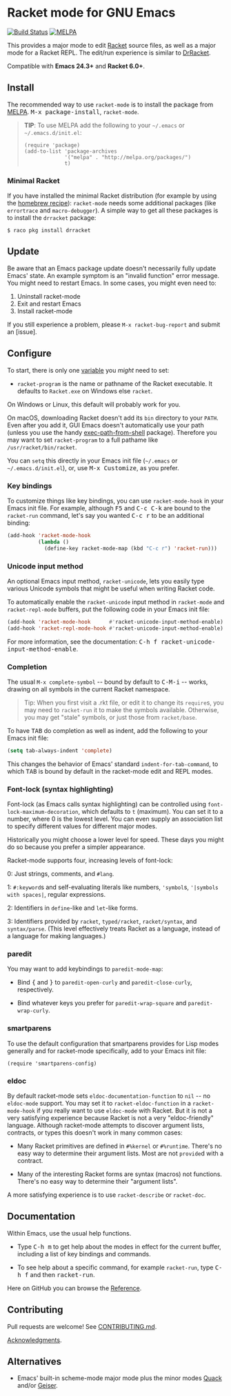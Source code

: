 # Racket mode for GNU Emacs

[![Build Status](https://travis-ci.org/greghendershott/racket-mode.png?branch=master)](https://travis-ci.org/greghendershott/racket-mode)
[![MELPA](http://melpa.org/packages/racket-mode-badge.svg)](http://melpa.org/#/racket-mode)

This provides a major mode to edit [Racket] source files, as well as a
major mode for a Racket REPL. The edit/run experience is similar to
[DrRacket].

[Racket]: http://www.racket-lang.org/
[DrRacket]: http://docs.racket-lang.org/drracket/

Compatible with **Emacs 24.3+** and **Racket 6.0+**.

## Install

The recommended way to use `racket-mode` is to install the package
from [MELPA]. <kbd>M-x package-install</kbd>, `racket-mode`.

[MELPA]: http://melpa.org/

> **TIP**: To use MELPA add the following to your `~/.emacs` or
> `~/.emacs.d/init.el`:
>
> ```
> (require 'package)
> (add-to-list 'package-archives
>              '("melpa" . "http://melpa.org/packages/")
>              t)
> ```

### Minimal Racket

If you have installed the minimal Racket distribution (for example by
using the [homebrew recipe]): `racket-mode` needs some additional
packages (like `errortrace` and `macro-debugger`). A simple way to get
all these packages is to install the `drracket` package:

```shell
$ raco pkg install drracket
```

[homebrew recipe]: https://github.com/Homebrew/homebrew/blob/master/Library/Formula/racket.rb

## Update

Be aware that an Emacs package update doesn't necessarily fully update
Emacs' state. An example symptom is an "invalid function" error
message. You might need to restart Emacs. In some cases, you might
even need to:

1. Uninstall racket-mode
2. Exit and restart Emacs
3. Install racket-mode

If you still experience a problem, please `M-x racket-bug-report` and
submit an [issue].

## Configure

To start, there is only one [variable](Reference.md#variables) you
_might_ need to set:

- `racket-program` is the name or pathname of the Racket executable.
  It defaults to `Racket.exe` on Windows else `racket`.

On Windows or Linux, this default will probably work for you.

On macOS, downloading Racket doesn't add its `bin` directory to your
`PATH`. Even after you add it, GUI Emacs doesn't automatically use
your path (unless you use the handy [exec-path-from-shell] package).
Therefore you may want to set `racket-program` to a full pathame like
`/usr/racket/bin/racket`.

[exec-path-from-shell]: http://melpa.org/#/exec-path-from-shell

You can `setq` this directly in your Emacs init file (`~/.emacs` or
`~/.emacs.d/init.el`), or, use <kbd>M-x Customize</kbd>, as you
prefer.

### Key bindings

To customize things like key bindings, you can use `racket-mode-hook`
in your Emacs init file. For example, although <kbd>F5</kbd> and
<kbd>C-c C-k</kbd> are bound to the `racket-run` command, let's say
you wanted <kbd>C-c r</kbd> to be an additional binding:

```cl
(add-hook 'racket-mode-hook
          (lambda ()
            (define-key racket-mode-map (kbd "C-c r") 'racket-run)))
```

### Unicode input method

An optional Emacs input method, `racket-unicode`, lets you easily type
various Unicode symbols that might be useful when writing Racket code.

To automatically enable the `racket-unicode` input method in
`racket-mode` and `racket-repl-mode` buffers, put the following code
in your Emacs init file:

```cl
(add-hook 'racket-mode-hook      #'racket-unicode-input-method-enable)
(add-hook 'racket-repl-mode-hook #'racket-unicode-input-method-enable)
```

For more information, see the documentation: <kbd>C-h f
racket-unicode-input-method-enable</kbd>.

### Completion

The usual `M-x complete-symbol` -- bound by default to
<kbd>C-M-i</kbd> -- works, drawing on all symbols in the current
Racket namespace.

> Tip: When you first visit a .rkt file, or edit it to change its
> `require`s, you may need to `racket-run` it to make the symbols
> available. Otherwise, you may get "stale" symbols, or just those
> from `racket/base`.

To have <kbd>TAB</kbd> do completion as well as indent, add the
following to your Emacs init file:

```cl
(setq tab-always-indent 'complete)
```

This changes the behavior of Emacs' standard `indent-for-tab-command`,
to which <kbd>TAB</kbd> is bound by default in the racket-mode edit
and REPL modes.

### Font-lock (syntax highlighting)

Font-lock (as Emacs calls syntax highlighting) can be controlled using
`font-lock-maximum-decoration`, which defaults to `t` (maximum). You
can set it to a number, where 0 is the lowest level. You can even
supply an association list to specify different values for different
major modes.

Historically you might choose a lower level for speed. These days you
might do so because you prefer a simpler appearance.

Racket-mode supports four, increasing levels of font-lock:

0: Just strings, comments, and `#lang`.

1: `#:keyword`s and self-evaluating literals like numbers, `'symbol`s,
   `'|symbols with spaces|`, regular expressions.

2: Identifiers in `define`-like and `let`-like forms.

3: Identifiers provided by `racket`, `typed/racket`, `racket/syntax`,
   and `syntax/parse`. (This level effectively treats Racket as a
   language, instead of a language for making languages.)

### paredit

You may want to add keybindings to `paredit-mode-map`:

- Bind <kbd>{</kbd> and <kbd>}</kbd> to `paredit-open-curly` and
  `paredit-close-curly`, respectively.

- Bind whatever keys you prefer for `paredit-wrap-square` and
  `paredit-wrap-curly`.

### smartparens

To use the default configuration that smartparens provides for Lisp
modes generally and for racket-mode specifically, add to your Emacs
init file:

```
(require 'smartparens-config)
```

### eldoc

By default racket-mode sets `eldoc-documentation-function` to `nil` --
no `eldoc-mode` support. You may set it to `racket-eldoc-function` in
a `racket-mode-hook` if you really want to use `eldoc-mode` with
Racket. But it is not a very satisfying experience because Racket is
not a very "eldoc-friendly" language. Although racket-mode attempts
to discover argument lists, contracts, or types this doesn't work in
many common cases:

- Many Racket primitives are defined in `#%kernel` or `#%runtime`.
  There's no easy way to determine their argument lists. Most are not
  `provide`d with a contract.

- Many of the interesting Racket forms are syntax (macros) not
  functions. There's no easy way to determine their "argument
  lists".

A more satisfying experience is to use `racket-describe` or
`racket-doc`.

## Documentation

Within Emacs, use the usual help functions.

- Type <kbd>C-h m</kbd> to get help about the modes in effect for the
  current buffer, including a list of key bindings and commands.

- To see help about a specific command, for example `racket-run`, type
  <kbd>C-h f</kbd> and then <kbd>racket-run</kbd>.

Here on GitHub you can browse the [Reference](Reference.md).

## Contributing

Pull requests are welcome! See [CONTRIBUTING.md](CONTRIBUTING.md).

[Acknowledgments](https://github.com/greghendershott/racket-mode/blob/master/THANKS.md).

## Alternatives

- Emacs' built-in scheme-mode major mode plus the minor modes [Quack]
  and/or [Geiser].

[Quack]: http://www.neilvandyke.org/quack/
[Geiser]: http://www.nongnu.org/geiser/
